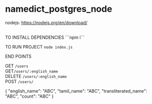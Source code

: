 # namedict_postgres_node

 nodejs: https://nodejs.org/en/download/
 
 <br/>
 TO INSTALL DEPENDENCIES
 ```npm i```

 TO RUN PROJECT
```node index.js```


 END POINTS 

GET ```/users``` <br>
GET```/users/:english_name```<br>
DELETE ```/users/:english_name```<br/>
POST ```/users/```

 {
    "english_name": "ABC",
    "tamil_name": "ABC",
    "transliterated_name": "ABC",
    "count": "ABC"
  }
  

